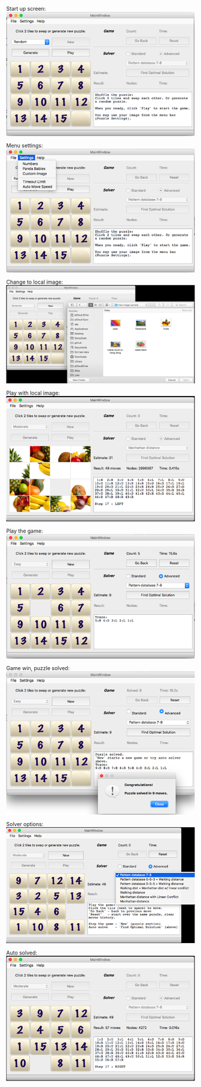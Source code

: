 Start up screen:  
![](app-startup.png)    
  
Menu settings:  
![](app-settings.png)  

Change to local image:  
![](app-image-change.png)  

Play with local image:  
![](app-image-play.png)  

Play the game:  
![](game-playing.png)  

Game win, puzzle solved:  
![](game-win.png)  

Solver options:  
![](solver-options.png)  

Auto solved:  
![](solver-solved.png)  
